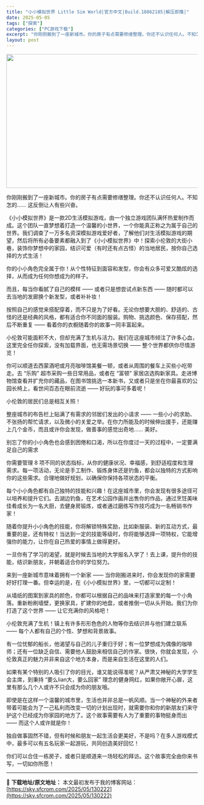 ```yaml
---
title: "小小模拟世界 Little Sim World|官方中文|Build.18862185|解压即撸|"
date: 2025-05-05
tags: ["探索"]
categories: ["PC游戏下载"]
excerpt: "你刚刚搬到了一座新城市。你的房子有点需要修缮整理。你还不认识任何人。不知怎的…… 这反倒让人有些兴奋。 《小小模拟世界》是一款2D生活模拟游戏，由一个独立游戏团队满怀热爱制作而成。这个团队一直梦想着打造一个温馨的小世界，一个你能真正称之为属于自己的世界。我们调查了一万多名资深模拟游戏爱好者，了解他们&hellip;"
layout: post
---
```


<img class="aligncenter size-full wp-image-130192" src="https://sky.sfcrom.com/wp-content/uploads/2025/05/2025050503330268.webp" alt="" width="616" height="353" />

你刚刚搬到了一座新城市。你的房子有点需要修缮整理。你还不认识任何人。不知怎的…… 这反倒让人有些兴奋。

《小小模拟世界》是一款2D生活模拟游戏，由一个独立游戏团队满怀热爱制作而成。这个团队一直梦想着打造一个温馨的小世界，一个你能真正称之为属于自己的世界。我们调查了一万多名资深模拟游戏爱好者，了解他们对生活模拟游戏的期望，然后将所有必备要素都融入到了《小小模拟世界》中！探索小伦敦的大街小巷，装饰你梦想中的家园，结识可爱（有时还有点古怪）的当地居民，按你自己选择的方式生活！

你的小小角色完全属于你！从个性特征到面容和发型，你会有众多可爱又酷炫的选择，从而成为任何你想成为的样子。

而且，每当你看腻了自己的模样 —— 或者只是想尝试点新东西 —— 随时都可以去当地的发廊换个新发型，或者补补妆！

按照自己的感觉来搭配穿着，而不只是为了好看。无论你想要大胆的、舒适的、古怪的还是经典的风格，都有适合你不同面的服装。购物、挑选颜色、保存搭配，然后不断重复 —— 看着你的衣橱随着你的故事一同丰富起来。

小伦敦可能面积不大，但却充满了生机与活力。我们在这座城市倾注了许多心血，这里完全任你探索，没有加载界面，也无需场景切换 —— 整个世界都供你尽情游览！

你可以顺道去西蒙酒吧或月亮咖啡馆美餐一顿，或者从周围的餐车上买些小吃带走。去 “乐购” 超市采购一些日常用品，或者在 “富顿” 家居店选购新家具。走进博物馆查看并扩充你的藏品，在图书馆挑选一本新书，又或者只是坐在你最喜欢的公园长椅上，看世间百态在眼前流逝 —— 好玩的事可多着呢！

小伦敦的居民们总是相互关照！

整座城市的布告栏上贴满了有需求的邻居们发出的小请求 —— 一些小小的求助、不张扬的帮忙请求，以及微小的关爱之举。在你力所能及的时候伸出援手，还能赚上几个金币，而且或许你会发现，做善事的感觉出奇地…… 美好。

别忘了你的小小角色也会感到困倦和口渴，所以在你度过一天的过程中，一定要满足自己的需求

你需要管理 8 项不同的状态指标，从你的健康状况、幸福感，到舒适程度和生理需求。每一项活动，无论是手工制作、锻炼身体还是钓鱼，都会以独特的方式影响你的这些需求。合理地做好规划，以确保你保持各项状态的平衡。

每个小小角色都有自己独特的技能和兴趣！在这座城市里，你会发现有很多途径可以培养和提升它们。去湖边钓鱼，在艺术公园作画并出售你的作品，通过烹饪美味佳肴成长为一名大厨，去健身房锻炼，或者通过磨练写作技巧成为一名畅销书作家！

随着你提升小小角色的技能，你将解锁特殊奖励，比如新服装、新的互动方式，最重要的是，还有特权！当达到一定的技能等级时，你将能够选择一项特权，它能增强你的能力，让你在自己热爱的事情上做得更好。

一旦你有了学习的渴望，就是时候去当地的大学报名入学了！去上课，提升你的技能，结识新朋友，并朝着适合你的学位努力。

来到一座新城市意味着拥有一个新家 —— 当你刚搬进来时，你会发现你的家需要好好打理一番。但幸运的是，在《小小模拟世界》里，一切都可以定制！

从墙纸的图案到家具的颜色，你都可以根据自己的品味来打造家里的每一个小角落。重新粉刷墙壁，更换家具，扩建你的地盘，或者推倒一切从头开始。我们为你打造了这个世界 —— 让它充满你的风格吧！

小伦敦充满了生机！镇上有许多形形色色的人物等你去结识并与他们建立联系 —— 每个人都有自己的个性、梦想和背景故事。

有一位忧郁的船长，他渴望与自己的儿子重归于好；有一位梦想成为偶像的咖啡师；还有一位缺乏自信、需要他人鼓励来相信自己的作家。很快，你就会发现，小伦敦真正的魅力并非来自这个地方本身，而是来自生活在这里的人们。

如果有某个特别的人吸引了你的目光，谁又能说得准呢？从严肃又神秘的大学学生会主席，到秉持 “要么lian大，要么回家” 理念的健身网红，如果你敞开心扉，这里有那么几个人或许不只会成为你的朋友哦。

即使是在这样一个温馨的城市里，生活也并非总是一帆风顺。当一个神秘的外来者带着可能会为了一己私利而改变一切的计划出现时，就需要你和你的新朋友们来守护这个已经成为你家园的地方了。这个故事需要有人为了重要的事物挺身而出 —— 而这个人或许就是你！

独自做事固然不错，但有时候和朋友一起生活会更美好，不是吗？在多人游戏模式中，最多可以有五名玩家一起游玩，共同创造美好回忆！

你们可以合住一栋房子，或者只是顺道来一场轻松的拜访。这个故事完全由你来书写，一切如你所愿！

---
📖 **下载地址/原文地址：** 本文最初发布于我的博客网站：[https://sky.sfcrom.com/2025/05/130222](https://sky.sfcrom.com/2025/05/130222)
